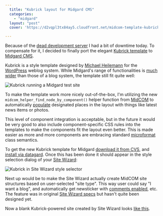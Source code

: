 ```yaml
---
  title: "Kubrick layout for Midgard CMS"
  categories: 
    - "midgard"
  layout: "post"
  cover: 'https://d2vqpl3tx84ay5.cloudfront.net/midcom-template-kubrick.jpg'

---
```

Because of the [dead development server][1] I had a bit of downtime today. To compensate for it, I decided to finally port the elegant [Kubrick template][2] to [Midgard CMS][3]. 

Kubrick is a style template designed by [Michael Heilemann][4] for the [WordPress][5] weblog system. While Midgard's range of functionalities is [much wider][6] than those of a blog system, the template still fit quite well:

![Kubrick running a Midgard test site](https://d2vqpl3tx84ay5.cloudfront.net/midcom-template-kubrick.jpg)

To make the template work more nicely out-of-the-box, I'm utilizing the new `midcom_helper_find_node_by_component()` helper function from [MidCOM][7] to automatically [populate][8] designated places in the layout with things like latest news items or photos.

This level of component integration is acceptable, but in the future it would be very good to also include component-specific CSS rules into the templates to make the components fit the layout even better. This is made easier as more and more components are embracing standard [microformat][9] class semantics.

To get the new Kubrick template for Midgard [download it from CVS][10], and [install via datagard][11]. Once this has been done it should appear in the style selection dialog of your [Site Wizard][12]:

![Kubrick in Site Wizard style selector](https://d2vqpl3tx84ay5.cloudfront.net/kubrick-in-sitewizard.jpg)

Next up would be to make the Site Wizard actually create MidCOM site structures based on user-selected "site type". This way user could say "I want a blog", and automatically get newsticker with [comments enabled][13], etc. The feature was in original [Site Wizard specs][14] but hasn't quite been designed yet.

Now a blank Kubrick-powered site created by Site Wizard looks [like this][15].

[1]: http://bergie.iki.fi/midcom-permalink-62990b068e3af64513cc9431420e89dc
[2]: http://binarybonsai.com/kubrick/
[3]: http://www.midgard-project.org/
[4]: http://binarybonsai.com/
[5]: http://wordpress.org/
[6]: http://bergie.iki.fi/midcom-permalink-551a106fbbce70d7478a0fa434cc48bf
[7]: http://www.midgard-project.org/midcom-permalink-fc278b300819f654e0e561c6e233c67f
[8]: http://www.midgard-project.org/midcom-permalink-9342a0efcab41d4ee06435f1aafd83f7
[9]: http://www.microformats.org/wiki/Main_Page
[10]: http://midgard.tigris.org/source/browse/*checkout*/midgard/src/templates/layout-kubrick.xml
[11]: http://www.midgard-project.org/midcom-permalink-15c471ecf0f4e1ef9692ed3d4f337c6e
[12]: http://bergie.iki.fi/midcom-permalink-8928b46c23b862209f4c8e70c5fbd4e8
[13]: http://www.midgard-project.org/midcom-permalink-b013d11b56ad35e1389750942aa37c9b
[14]: http://www.midgard-project.org/midcom-permalink-e95b212e3d79f6ddd251e5f1634d2939
[15]: http://www.nemein.com/debconf/
